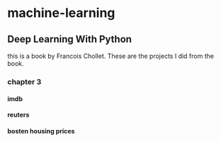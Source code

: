 # machine-learning
## Deep Learning With Python
this is a book by Francois Chollet.  These are the projects I did from the book.
### chapter 3
#### imdb
#### reuters
#### bosten housing prices
